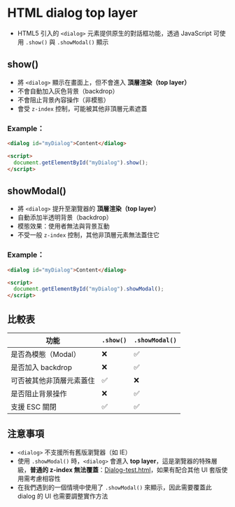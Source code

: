 # HTML dialog top layer

- HTML5 引入的 `<dialog>` 元素提供原生的對話框功能，透過 JavaScript 可使用 `.show()` 與 `.showModal()` 顯示

## show()

- 將 `<dialog>` 顯示在畫面上，但不會進入 **頂層渲染（top layer）**
- 不會自動加入灰色背景（backdrop）
- 不會阻止背景內容操作（非模態）
- 會受 `z-index` 控制，可能被其他非頂層元素遮蓋

### Example：
```html
<dialog id="myDialog">Content</dialog>

<script>
  document.getElementById("myDialog").show();
</script>
````


## showModal()

- 將 `<dialog>` 提升至瀏覽器的 **頂層渲染（top layer）**
- 自動添加半透明背景（backdrop）
- 模態效果：使用者無法與背景互動
- 不受一般 `z-index` 控制，其他非頂層元素無法蓋住它

### Example：
```html
<dialog id="myDialog">Content</dialog>

<script>
  document.getElementById("myDialog").showModal();
</script>
```

## 比較表

| 功能                     | `.show()` | `.showModal()` |
| ------------------------ | --------- | -------------- |
| 是否為模態（Modal）        | ❌        | ✅             |
| 是否加入 backdrop         | ❌        | ✅             |
| 可否被其他非頂層元素蓋住     | ✅       | ❌              |
| 是否阻止背景操作           | ❌        | ✅             |
| 支援 ESC 關閉             | ✅        | ✅             |


## 注意事項

- `<dialog>` 不支援所有舊版瀏覽器（如 IE）
- 使用 `.showModal()` 時，`<dialog>` 會進入 **top layer**，這是瀏覽器的特殊層級，**普通的 z-index 無法覆蓋**：[Dialog-test.html](Dialog-test.html)，如果有配合其他 UI 套版使用需考慮相容性
- 在我們遇到的一個情境中使用了 `.showModal()` 來顯示，因此需要覆蓋此 dialog 的 UI 也需要調整實作方法 

